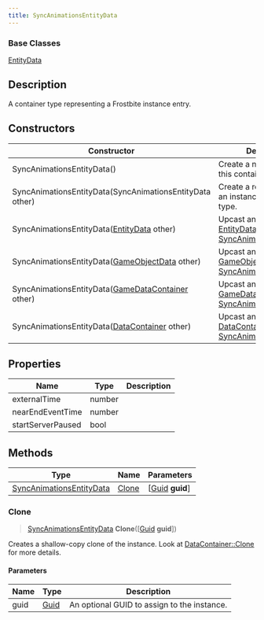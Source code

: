 ```yaml
---
title: SyncAnimationsEntityData
---
```

### Base Classes

[EntityData](EntityData)

## Description

A container type representing a Frostbite instance entry.

## Constructors

| Constructor                                                                         | Description                                                                                                                             |
| ----------------------------------------------------------------------------------- | --------------------------------------------------------------------------------------------------------------------------------------- |
| SyncAnimationsEntityData()                                                          | Create a new instance of this container type.                                                                                           |
| SyncAnimationsEntityData(SyncAnimationsEntityData other)                            | Create a reference copy of an instance of the same type.                                                                                |
| SyncAnimationsEntityData([EntityData](EntityData) other)                            | Upcast an instance of type [EntityData](EntityData) to [SyncAnimationsEntityData](SyncAnimationsEntityData).                            |
| SyncAnimationsEntityData([GameObjectData](GameObjectData) other)                    | Upcast an instance of type [GameObjectData](GameObjectData) to [SyncAnimationsEntityData](SyncAnimationsEntityData).                    |
| SyncAnimationsEntityData([GameDataContainer](GameDataContainer) other)              | Upcast an instance of type [GameDataContainer](GameDataContainer) to [SyncAnimationsEntityData](SyncAnimationsEntityData).              |
| SyncAnimationsEntityData([DataContainer](/vext/ref/shared/class/datacontainer) other) | Upcast an instance of type [DataContainer](/vext/ref/shared/class/datacontainer) to [SyncAnimationsEntityData](SyncAnimationsEntityData). |

## Properties

| Name              | Type   | Description |
| ----------------- | ------ | ----------- |
| externalTime      | number |             |
| nearEndEventTime  | number |             |
| startServerPaused | bool   |             |

## Methods

| Type                                                 | Name            | Parameters                                     |
| ---------------------------------------------------- | --------------- | ---------------------------------------------- |
| [SyncAnimationsEntityData](SyncAnimationsEntityData) | [Clone](#clone) | \[[Guid](/vext/ref/shared/class/guid) **guid**\] |

### Clone

> [SyncAnimationsEntityData](SyncAnimationsEntityData) **Clone**(\[[Guid](/vext/ref/shared/class/guid) **guid**\])

Creates a shallow-copy clone of the instance. Look at [DataContainer::Clone](/vext/ref/shared/class/datacontainer#clone) for more details.

#### Parameters

| Name | Type         | Description                                 |
| ---- | ------------ | ------------------------------------------- |
| guid | [Guid](Guid) | An optional GUID to assign to the instance. |
